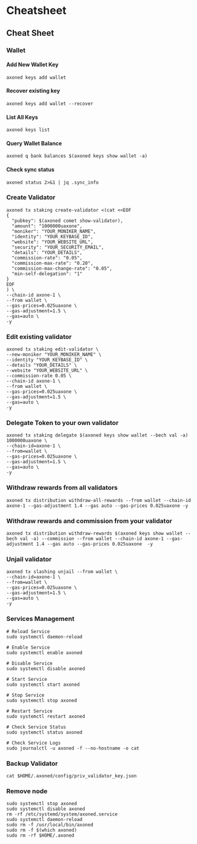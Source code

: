 # Cheatsheet

## Cheat Sheet

### Wallet <a href="#wallet" id="wallet"></a>

#### Add New Wallet Key <a href="#add-new-wallet-key" id="add-new-wallet-key"></a>

```
axoned keys add wallet
```

#### Recover existing key <a href="#recover-existing-key" id="recover-existing-key"></a>

```
axoned keys add wallet --recover
```

#### List All Keys <a href="#list-all-keys" id="list-all-keys"></a>

```
axoned keys list
```

#### Query Wallet Balance <a href="#query-wallet-balance" id="query-wallet-balance"></a>

```
axoned q bank balances $(axoned keys show wallet -a)
```

#### Check sync status <a href="#check-sync-status" id="check-sync-status"></a>

```
axoned status 2>&1 | jq .sync_info
```

### Create Validator <a href="#create-validator" id="create-validator"></a>

```
axoned tx staking create-validator <(cat <<EOF
{
  "pubkey": $(axoned comet show-validator),
  "amount": "1000000uaxone",
  "moniker": "YOUR_MONIKER_NAME",
  "identity": "YOUR_KEYBASE_ID",
  "website": "YOUR_WEBSITE_URL",
  "security": "YOUR_SECURITY_EMAIL",
  "details": "YOUR_DETAILS",
  "commission-rate": "0.05",
  "commission-max-rate": "0.20",
  "commission-max-change-rate": "0.05",
  "min-self-delegation": "1"
}
EOF
) \
--chain-id axone-1 \
--from wallet \
--gas-prices=0.025uaxone \
--gas-adjustment=1.5 \
--gas=auto \
-y
```

### Edit existing validator <a href="#edit-existing-validator" id="edit-existing-validator"></a>

```
axoned tx staking edit-validator \
--new-moniker "YOUR_MONIKER_NAME" \
--identity "YOUR_KEYBASE_ID" \
--details "YOUR_DETAILS" \
--website "YOUR_WEBSITE_URL" \
--commission-rate 0.05 \
--chain-id axone-1 \
--from wallet \
--gas-prices=0.025uaxone \
--gas-adjustment=1.5 \
--gas=auto \
-y
```

### Delegate Token to your own validator <a href="#delegate-token-to-your-own-validator" id="delegate-token-to-your-own-validator"></a>

```
axoned tx staking delegate $(axoned keys show wallet --bech val -a)  1000000uaxone \
--chain-id=axone-1 \
--from=wallet \
--gas-prices=0.025uaxone \
--gas-adjustment=1.5 \
--gas=auto \
-y 
```

### Withdraw rewards from all validators <a href="#withdraw-rewards-from-all-validators" id="withdraw-rewards-from-all-validators"></a>

```
axoned tx distribution withdraw-all-rewards --from wallet --chain-id axone-1 --gas-adjustment 1.4 --gas auto --gas-prices 0.025uaxone -y
```

### Withdraw rewards and commission from your validator <a href="#withdraw-rewards-and-commission-from-your-validator" id="withdraw-rewards-and-commission-from-your-validator"></a>

```
axoned tx distribution withdraw-rewards $(axoned keys show wallet --bech val -a) --commission --from wallet --chain-id axone-1 --gas-adjustment 1.4 --gas auto --gas-prices 0.025uaxone  -y
```

### Unjail validator <a href="#unjail-validator" id="unjail-validator"></a>

```
axoned tx slashing unjail --from wallet \
--chain-id=axone-1 \
--from=wallet \
--gas-prices=0.025uaxone \
--gas-adjustment=1.5 \
--gas=auto \
-y
```

### Services Management <a href="#services-management" id="services-management"></a>

```
# Reload Service
sudo systemctl daemon-reload

# Enable Service
sudo systemctl enable axoned

# Disable Service
sudo systemctl disable axoned

# Start Service
sudo systemctl start axoned

# Stop Service
sudo systemctl stop axoned

# Restart Service
sudo systemctl restart axoned

# Check Service Status
sudo systemctl status axoned

# Check Service Logs
sudo journalctl -u axoned -f --no-hostname -o cat
```

### Backup Validator <a href="#backup-validator" id="backup-validator"></a>

```
cat $HOME/.axoned/config/priv_validator_key.json
```

### Remove node <a href="#remove-node" id="remove-node"></a>

```
sudo systemctl stop axoned
sudo systemctl disable axoned
rm -rf /etc/systemd/system/axoned.service
sudo systemctl daemon-reload
sudo rm -f /usr/local/bin/axoned
sudo rm -f $(which axoned)
sudo rm -rf $HOME/.axoned
```
